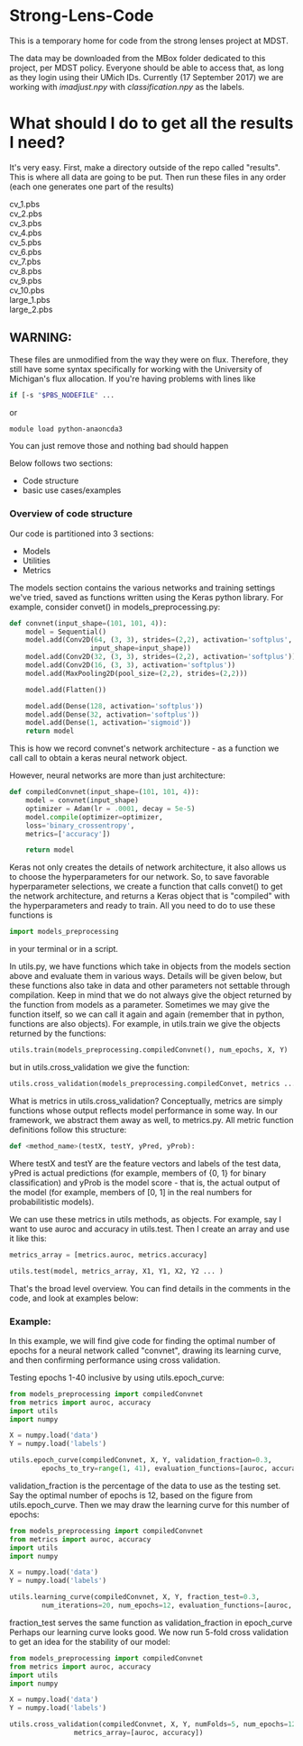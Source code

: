 # Strong-Lens-Code
This is a temporary home for code from the strong lenses project at MDST.

The data may be downloaded from the MBox folder dedicated to this project, per MDST policy. Everyone should be able to access that, as long as they login using their UMich IDs. Currently (17 September 2017) we are working with *imadjust.npy* with *classification.npy* as the labels.

# What should I do to get all the results I need?
It's very easy. First, make a directory outside of the repo called "results". This is where all data are going to be put. Then run
these files in any order (each one generates one part of the results)

cv_1.pbs  
cv_2.pbs  
cv_3.pbs  
cv_4.pbs  
cv_5.pbs  
cv_6.pbs  
cv_7.pbs  
cv_8.pbs  
cv_9.pbs  
cv_10.pbs  
large_1.pbs  
large_2.pbs

## WARNING:
These files are unmodified from the way they were on flux. Therefore, they still have some syntax specifically for working with
the University of Michigan's flux allocation. If you're having problems with lines like

```bash
if [-s "$PBS_NODEFILE" ...
```

or

```bash
module load python-anaoncda3
```
You can just remove those and nothing bad should happen


Below follows two sections:
* Code structure
* basic use cases/examples


### Overview of code structure
Our code is partitioned into 3 sections:
* Models
* Utilities
* Metrics

The models section contains the various networks and training settings 
we've tried, saved as functions written using the Keras python library.
For example, consider convet() in models_preprocessing.py:

```python
def convnet(input_shape=(101, 101, 4)):
	model = Sequential()
	model.add(Conv2D(64, (3, 3), strides=(2,2), activation='softplus',
					input_shape=input_shape))
	model.add(Conv2D(32, (3, 3), strides=(2,2), activation='softplus'))
	model.add(Conv2D(16, (3, 3), activation='softplus'))
	model.add(MaxPooling2D(pool_size=(2,2), strides=(2,2)))

	model.add(Flatten())

	model.add(Dense(128, activation='softplus'))
	model.add(Dense(32, activation='softplus'))
	model.add(Dense(1, activation='sigmoid'))
	return model
```

This is how we record convnet's network architecture - as a function we call call
to obtain a keras neural network object.

However, neural networks are more than just architecture:

```python
def compiledConvnet(input_shape=(101, 101, 4)):
	model = convnet(input_shape)
	optimizer = Adam(lr = .0001, decay = 5e-5)
	model.compile(optimizer=optimizer,
	loss='binary_crossentropy',
	metrics=['accuracy'])

	return model
```

Keras not only creates the details of network architecture, it also allows us to
choose the hyperparameters for our network. So, to save favorable hyperparameter
selections, we create a function that calls convet() to get the network
architecture, and returns a Keras object that is "compiled" with the hyperparameters
and ready to train. All you need to do to use these functions is
```python
import models_preprocessing
```
in your terminal or in a script.


In utils.py, we have functions which take in objects from the models section above
and evaluate them in various ways. Details will be given below, but these functions
also take in data and other parameters not settable through compilation. Keep
in mind that we do not always give the object returned by the function from models
as a parameter. Sometimes we may give the function itself, so we can call it again
and again (remember that in python, functions are also objects).
For example, in utils.train we give the objects returned by the functions:
```python
utils.train(models_preprocessing.compiledConvnet(), num_epochs, X, Y)
```
but in utils.cross_validation we give the function:
```python
utils.cross_validation(models_preprocessing.compiledConvet, metrics ... ...)
```

What is metrics in utils.cross_validation? Conceptually, metrics are simply functions
whose output reflects model performance in some way. In our framework, we abstract
them away as well, to metrics.py. All metric function definitions follow this
structure:
```python
def <method_name>(testX, testY, yPred, yProb):
```
Where testX and testY are the feature vectors and labels of the test data,
yPred is actual predictions (for example, members of {0, 1} for binary classification)
and yProb is the model score - that is, the actual output of the model (for example,
members of [0, 1] in the real numbers for probabilitistic models).

We can use these metrics in utils methods, as objects. For example, say I want to use
auroc and accuracy in utils.test. Then I create an array and use it like this:
```python
metrics_array = [metrics.auroc, metrics.accuracy]

utils.test(model, metrics_array, X1, Y1, X2, Y2 ... )
```

That's the broad level overview. You can find details in the comments
in the code, and look at examples below:

### Example:

In this example, we will find give code for finding the optimal number of epochs
for a neural network called "convnet", drawing its learning curve, and then
confirming performance using cross validation.

Testing epochs 1-40 inclusive by using utils.epoch_curve:
```python
from models_preprocessing import compiledConvnet
from metrics import auroc, accuracy
import utils
import numpy

X = numpy.load('data')
Y = numpy.load('labels')

utils.epoch_curve(compiledConvnet, X, Y, validation_fraction=0.3,
		epochs_to_try=range(1, 41), evaluation_functions=[auroc, accuracy])
```
validation_fraction is the percentage of the data to use as the testing set.
Say the optimal number of epochs is 12, based on the figure from 
utils.epoch_curve. Then we may draw the learning curve for this number of epochs:
```python
from models_preprocessing import compiledConvnet
from metrics import auroc, accuracy
import utils
import numpy

X = numpy.load('data')
Y = numpy.load('labels')

utils.learning_curve(compiledConvnet, X, Y, fraction_test=0.3,
		num_iterations=20, num_epochs=12, evaluation_functions=[auroc, accuracy])
```
fraction_test serves the same function as validation_fraction in epoch_curve
Perhaps our learning curve looks good. We now run 5-fold cross validation to get
an idea for the stability of our model:
```python
from models_preprocessing import compiledConvnet
from metrics import auroc, accuracy
import utils
import numpy

X = numpy.load('data')
Y = numpy.load('labels')

utils.cross_validation(compiledConvnet, X, Y, numFolds=5, num_epochs=12,
				metrics_array=[auroc, accuracy])
```
